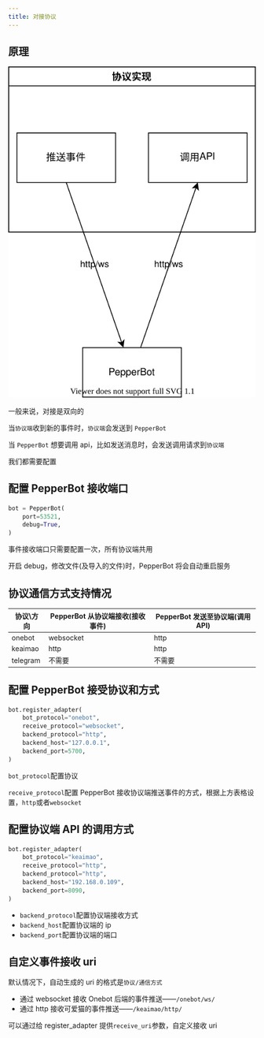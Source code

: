 ```yaml
---
title: 对接协议
---
```


## 原理

![](architecture.drawio.svg)

一般来说，对接是双向的

当`协议端`收到新的事件时，`协议端`会发送到 `PepperBot`

当 `PepperBot` 想要调用 api，比如发送消息时，会发送调用请求到`协议端`

我们都需要配置

## 配置 PepperBot 接收端口

```py
bot = PepperBot(
    port=53521,
    debug=True,
)
```

事件接收端口只需要配置一次，所有协议端共用

开启 debug，修改文件(及导入的文件)时，PepperBot 将会自动重启服务

## 协议通信方式支持情况

| 协议\方向 | PepperBot 从协议端接收(接收事件) | PepperBot 发送至协议端(调用 API) |
| --------- | -------------------------------- | -------------------------------- |
| onebot    | websocket                        | http                             |
| keaimao    | http                             | http                             |
| telegram  | 不需要                           | 不需要                            |

## 配置 PepperBot 接受协议和方式

```py
bot.register_adapter(
    bot_protocol="onebot",
    receive_protocol="websocket",
    backend_protocol="http",
    backend_host="127.0.0.1",
    backend_port=5700,
)
```

`bot_protocol`配置协议

`receive_protocol`配置 PepperBot 接收协议端推送事件的方式，根据上方表格设置，`http`或者`websocket`

## 配置协议端 API 的调用方式

```py
bot.register_adapter(
    bot_protocol="keaimao",
    receive_protocol="http",
    backend_protocol="http",
    backend_host="192.168.0.109",
    backend_port=8090,
)
```

- `backend_protocol`配置协议端接收方式
- `backend_host`配置协议端的 ip
- `backend_port`配置协议端的端口

## 自定义事件接收 uri

默认情况下，自动生成的 uri 的格式是`协议/通信方式`

- 通过 websocket 接收 Onebot 后端的事件推送——`/onebot/ws/`
- 通过 http 接收可爱猫的事件推送——`/keaimao/http/`

可以通过给 register_adapter 提供`receive_uri`参数，自定义接收 uri

